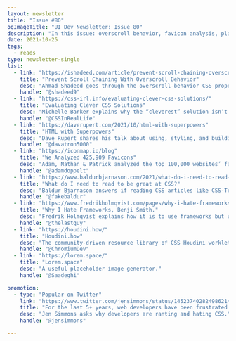 ```yaml
---
layout: newsletter
title: "Issue #80"
ogImageTitle: "UI Dev Newsletter: Issue 80"
description: "In this issue: overscroll behavior, favicon analysis, placeholder for images, and more."
date: 2021-10-25
tags:
  - reads
type: newsletter-single
list:
  - link: "https://ishadeed.com/article/prevent-scroll-chaining-overscroll-behavior/"
    title: "Prevent Scroll Chaining With Overscroll Behavior"
    desc: "Ahmad Shadeed goes through the overscroll-behavior CSS property, the problem it solves, how it works, and where we can use it."
    handle: "@shadeed9"
  - link: "https://css-irl.info/evaluating-clever-css-solutions/"
    title: "Evaluating Clever CSS Solutions"
    desc: "Michelle Barker explains why the “cleverest” solution isn’t always the best and some new specifications that might make clever hacks less necessary."
    handle: "@CSSInRealLife"
  - link: "https://daverupert.com/2021/10/html-with-superpowers"
    title: "HTML with Superpowers"
    desc: "Dave Rupert shares his talk about using, styling, and building Web Components and why they are worth investigating."
    handle: "@davatron5000"
  - link: "https://iconmap.io/blog"
    title: "We Analyzed 425,909 Favicons"
    desc: "Adam, Nathan & Patrick analyzed the top 100,000 websites’ favicons and shared some fascinating insights."
    handle: "@adamdoppelt"
  - link: "https://www.baldurbjarnason.com/2021/what-do-i-need-to-read-to-be-a-css-dev/"
    title: "What do I need to read to be great at CSS?"
    desc: "Baldur Bjarnason answers if reading CSS articles like CSS-Tricks & Smashing Magazines is a waste of time."
    handle: "@fakebaldur"
  - link: "https://www.fredrikholmqvist.com/pages/why-i-hate-frameworks.html"
    title: "Why I Hate Frameworks, Benji Smith."
    desc: "Fredrik Holmqvist explains how it is to use frameworks but using a hammer as an example."
    handle: "@thelastguy"
  - link: "https://houdini.how/"
    title: "Houdini.how"
    desc: "The community-driven resource library of CSS Houdini worklets."
    handle: "@ChromiumDev"
  - link: "https://lorem.space/"
    title: "Lorem.space"
    desc: "A useful placeholder image generator."
    handle: "@Saadeghi"

promotion:
  - type: "Popular on Twitter"
    link: "https://www.twitter.com/jensimmons/status/1452374028249862147"
    title: "For the last 5+ years, web developers have been frustrated with CSS. Why?"
    desc: "Jen Simmons asks why developers are ranting and hating CSS."
    handle: "@jensimmons"

---
```

